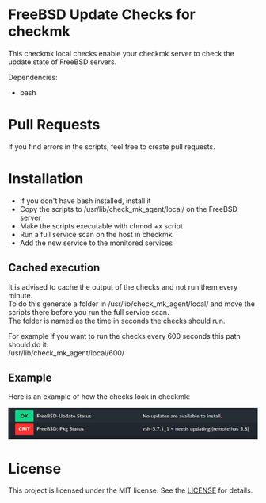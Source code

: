 # FreeBSD Update Checks for checkmk

This checkmk local checks enable your checkmk server to check the update state of FreeBSD servers.


Dependencies:
* bash

# Pull Requests
If you find errors in the scripts, feel free to create pull requests.


# Installation
* If you don't have bash installed, install it
* Copy the scripts to /usr/lib/check_mk_agent/local/ on the FreeBSD server
* Make the scripts executable with chmod +x script
* Run a full service scan on the host in checkmk
* Add the new service to the monitored services


## Cached execution
It is advised to cache the output of the checks and not run them every minute.  
To do this generate a folder in /usr/lib/check_mk_agent/local/ and move the scripts there before you run the full service scan.  
The folder is named as the time in seconds the checks should run.  

For example if you want to run the checks every 600 seconds this path should do it:  
/usr/lib/check_mk_agent/local/600/  


## Example
Here is an example of how the checks look in checkmk:


![Example](/freebsd.png)


# License 
This project is licensed under the MIT license. See the [LICENSE](LICENSE) for details.
